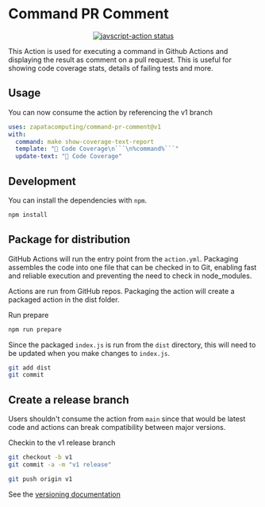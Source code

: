 # Command PR Comment

<p align="center">
  <a href="https://github.com/zapatacomputing/command-pr-comment/actions"><img alt="javscript-action status" src="https://github.com/zapatacomputing/command-pr-comment/workflows/units-test/badge.svg"></a>
</p>

This Action is used for executing a command in Github Actions and displaying the result as comment on a pull request. This is useful for showing code coverage stats, details of failing tests and more. 

## Usage

You can now consume the action by referencing the v1 branch

```yaml
uses: zapatacomputing/command-pr-comment@v1
with:
  command: make show-coverage-text-report
  template: "🚀 Code Coverage\n```\n%command%```"
  update-text: "🚀 Code Coverage"
```

## Development

You can install the dependencies with `npm`.

```bash
npm install
```


## Package for distribution

GitHub Actions will run the entry point from the `action.yml`. Packaging assembles the code into one file that can be checked in to Git, enabling fast and reliable execution and preventing the need to check in node_modules.

Actions are run from GitHub repos.  Packaging the action will create a packaged action in the dist folder.

Run prepare

```bash
npm run prepare
```

Since the packaged `index.js` is run from the `dist` directory, this will need to be updated when you make changes to `index.js`.

```bash
git add dist
git commit
```

## Create a release branch

Users shouldn't consume the action from `main` since that would be latest code and actions can break compatibility between major versions.

Checkin to the v1 release branch

```bash
git checkout -b v1
git commit -a -m "v1 release"
```

```bash
git push origin v1
```

See the [versioning documentation](https://github.com/actions/toolkit/blob/master/docs/action-versioning.md)
